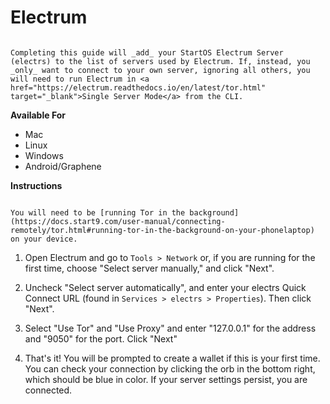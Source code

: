 # Electrum

```admonish warning

Completing this guide will _add_ your StartOS Electrum Server (electrs) to the list of servers used by Electrum. If, instead, you _only_ want to connect to your own server, ignoring all others, you will need to run Electrum in <a href="https://electrum.readthedocs.io/en/latest/tor.html" target="_blank">Single Server Mode</a> from the CLI.

```

**Available For**

- Mac
- Linux
- Windows
- Android/Graphene

**Instructions**

```admonish note

You will need to be [running Tor in the background](https://docs.start9.com/user-manual/connecting-remotely/tor.html#running-tor-in-the-background-on-your-phonelaptop) on your device.

```

1. Open Electrum and go to `Tools > Network` or, if you are running for the first time, choose "Select server manually," and click "Next".

1. Uncheck "Select server automatically", and enter your electrs Quick Connect URL (found in `Services > electrs > Properties`). Then click "Next".

1. Select "Use Tor" and "Use Proxy" and enter "127.0.0.1" for the address and "9050" for the port. Click "Next"

1. That's it! You will be prompted to create a wallet if this is your first time. You can check your connection by clicking the orb in the bottom right, which should be blue in color. If your server settings persist, you are connected.
